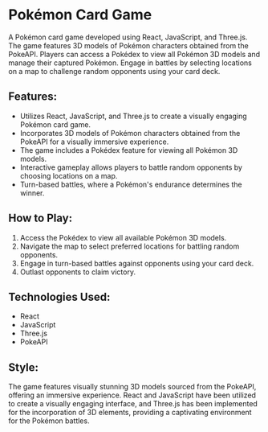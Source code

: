 # Pokémon Card Game

A Pokémon card game developed using React, JavaScript, and Three.js. The game features 3D models of Pokémon characters obtained from the PokeAPI. Players can access a Pokédex to view all Pokémon 3D models and manage their captured Pokémon. Engage in battles by selecting locations on a map to challenge random opponents using your card deck.

## Features:

- Utilizes React, JavaScript, and Three.js to create a visually engaging Pokémon card game.
- Incorporates 3D models of Pokémon characters obtained from the PokeAPI for a visually immersive experience.
- The game includes a Pokédex feature for viewing all Pokémon 3D models.
- Interactive gameplay allows players to battle random opponents by choosing locations on a map.
- Turn-based battles, where a Pokémon's endurance determines the winner.

## How to Play:

1. Access the Pokédex to view all available Pokémon 3D models.
2. Navigate the map to select preferred locations for battling random opponents.
3. Engage in turn-based battles against opponents using your card deck.
4. Outlast opponents to claim victory.

## Technologies Used:

- React
- JavaScript
- Three.js
- PokeAPI

## Style:

The game features visually stunning 3D models sourced from the PokeAPI, offering an immersive experience. React and JavaScript have been utilized to create a visually engaging interface, and Three.js has been implemented for the incorporation of 3D elements, providing a captivating environment for the Pokémon battles.
